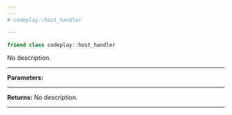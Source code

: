 ```yaml
---
---
# codeplay::host_handler

---
```


```cpp
friend class codeplay::host_handler
```


No description.


---
**Parameters:**


---
**Returns:** No description.

---
